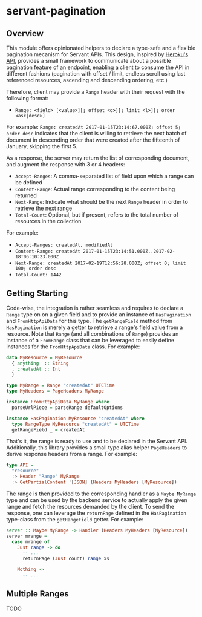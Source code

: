 # servant-pagination

## Overview

This module offers opinionated helpers to declare a type-safe and a flexible pagination
mecanism for Servant APIs. This design, inspired by [Heroku's API](https://devcenter.heroku.com/articles/platform-api-reference#ranges),
provides a small framework to communicate about a possible pagination feature of an endpoint,
enabling a client to consume the API in different fashions (pagination with offset / limit,
endless scroll using last referenced resources, ascending and descending ordering, etc.)

Therefore, client may provide a `Range` header with their request with the following format:

- `Range: <field> [<value>][; offset <o>][; limit <l>][; order <asc|desc>]`

For example: `Range: createdAt 2017-01-15T23:14:67.000Z; offset 5; order desc` indicates that
the client is willing to retrieve the next batch of document in descending order that were
created after the fifteenth of January, skipping the first 5.

As a response, the server may return the list of corresponding document, and augment the
response with 3 or 4 headers:

- `Accept-Ranges`: A comma-separated list of field upon which a range can be defined
- `Content-Range`: Actual range corresponding to the content being returned
- `Next-Range`: Indicate what should be the next `Range` header in order to retrieve the next range
- `Total-Count`: Optional, but if present, refers to the total number of resources in the collection

For example:

- `Accept-Ranges: createdAt, modifiedAt`
- `Content-Range: createdAt 2017-01-15T23:14:51.000Z..2017-02-18T06:10:23.000Z`
- `Next-Range: createdAt 2017-02-19T12:56:28.000Z; offset 0; limit 100; order desc`
- `Total-Count: 1442`

## Getting Starting

Code-wise, the integration is rather seamless and requires to declare a `Range` type on
on a given field and to provide an instance of `HasPagination` and `FromHttpApiData` for
this type. The `getRangeField` method from `HasPagination` is merely a getter to retrieve
a range's field value from a resource. Note that `Range` (and all combinations of `Range`)
provides an instance of a `FromRange` class that can be leveraged to easily define instances
for the `FromHttpApiData` class. For example:

```hs
data MyResource = MyResource
  { anything  :: String
  , createdAt :: Int
  }

type MyRange = Range "createdAt" UTCTime
type MyHeaders = PageHeaders MyRange

instance FromHttpApiData MyRange where
  parseUrlPiece = parseRange defaultOptions

instance HasPagination MyResource "createdAt" where
  type RangeType MyResource "createdAt" = UTCTime
  getRangeField _ = createdAt
```

That's it, the range is ready to use and to be declared in the Servant API. Additionally,
this library provides a small type alias helper `PageHeaders` to derive response headers from
a range. For example:

```hs
type API =
  "resource"
  :> Header "Range" MyRange
  :> GetPartialContent '[JSON] (Headers MyHeaders [MyResource])
```

The range is then provided to the corresponding handler as a `Maybe MyRange` type and can be
used by the backend service to actually apply the given range and fetch the resources demanded
by the client. To send the response, one can leverage the `returnPage` defined in the
`HasPagination` type-class from the `getRangeField` getter. For example:

```hs
server :: Maybe MyRange -> Handler (Headers MyHeaders [MyResource])
server mrange =
  case mrange of
    Just range -> do
      -- ...
      returnPage (Just count) range xs

    Nothing ->
      -- ...
```

## Multiple Ranges

TODO
